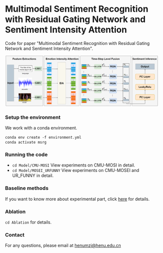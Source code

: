 # Multimodal Sentiment Recognition with Residual Gating Network and Sentiment Intensity Attention
Code for paper "Multimodal Sentiment Recognition with Residual Gating Network and Sentiment Intensity Attention".

<p>
  <img width="800" src="msrg-pic.png">
</p>

### Setup the environment

We work with a conda environment.

```
conda env create -f environment.yml
conda activate msrg
```
### Running the code
+  ```cd Model/CMU-MOSI``` View experiments on CMU-MOSI in detail.
+  ```cd Model/MOSEI_URFUNNY``` View experiments on CMU-MOSEI and UR_FUNNY in detail.
### Baseline methods
If you want to know more about experimental part, click [here](https://drive.google.com/file/d/1a8I2dRd3IPuEunoxXPVGMmcjyyu0uX88/view?usp=sharing) for details.
### Ablation
```cd Ablation``` for details.
### Contact
For any questions, please email at henumzj@henu.edu.cn
